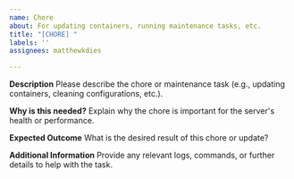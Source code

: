 ```yaml
---
name: Chore
about: For updating containers, running maintenance tasks, etc.
title: "[CHORE] "
labels: ''
assignees: matthewkdies

---
```


**Description**
Please describe the chore or maintenance task (e.g., updating containers, cleaning configurations, etc.).

**Why is this needed?**
Explain why the chore is important for the server's health or performance.

**Expected Outcome**
What is the desired result of this chore or update?

**Additional Information**
Provide any relevant logs, commands, or further details to help with the task.
